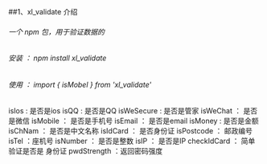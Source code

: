 
##1、xl_validate 介绍
######    一个 npm 包，用于验证数据的

######    安装 ： npm install xl_validate

######    使用 ： import { isMobel } from 'xl_validate'

isIos : 是否是ios
isQQ : 是否是QQ
isWeSecure : 是否是管家
isWeChat ： 是否是微信
isMobile ： 是否是手机号
isEmail ： 是否是email
isMoney : 是否是金额
isChNam ： 是否是中文名称
isIdCard ： 是否身份证
isPostcode ： 邮政编号
isTel ：座机号
isNumber ： 是否是整数
isIP ： 是否是IP
checkIdCard ： 简单验证是否是 身份证
pwdStrength ：返回密码强度